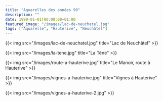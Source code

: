 ```yaml
---
title: "Aquarelles des années 90"
description: ""
date: 1990-01-01T00:00:00+01:00
featured_image: "/images/lac-de-neuchatel.jpg"
tags: ["Aquarelle", "Hauterive", "Neuchâtel"]
---
```


{{< img src="/images/lac-de-neuchatel.jpg" title="Lac de Neuchâtel" >}}

{{< img src="/images/la-tene.jpg" title="La Tène" >}}

{{< img src="/images/route-a-hauterive.jpg" title="Le Manoir, route à Hauterive" >}}

{{< img src="/images/vignes-a-hauterive.jpg" title="Vignes à Hauterive" >}}

{{< img src="/images/vignes-a-hauterive-2.jpg" >}}

